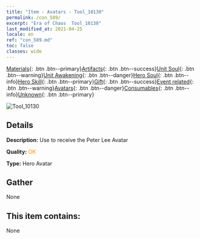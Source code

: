 ```yaml
---
title: "Item - Avatars - Tool_10130"
permalink: /con_589/
excerpt: "Era of Chaos  Tool_10130"
last_modified_at: 2021-04-25
locale: en
ref: "con_589.md"
toc: false
classes: wide
---
```

 [Materials](/Items/){: .btn .btn--primary}[Artifacts](/Items/Artifacts/){: .btn .btn--success}[Unit Soul](/Items/UnitSoul/){: .btn .btn--warning}[Unit Awakening](/Items/UnitAwakening/){: .btn .btn--danger}[Hero Soul](/Items/HeroSoul/){: .btn .btn--info}[Hero Skill](/Items/HeroSkill/){: .btn .btn--primary}[Gift](/Items/Gift/){: .btn .btn--success}[Event related](/Items/Events/){: .btn .btn--warning}[Avatars](/Items/Avatars/){: .btn .btn--danger}[Consumables](/Items/Consumables/){: .btn .btn--info}[Unknown](/Items/Unknown/){: .btn .btn--primary}

 ![Tool_10130](/images/h/h_PeterLee.jpg)

## Details
 **Description:** Use to receive the Peter Lee Avatar

 **Quality:** <span style="color: #FF8C00">OK</span>

 **Type:** Hero Avatar

## Gather

  None

## This item contains:

  None


